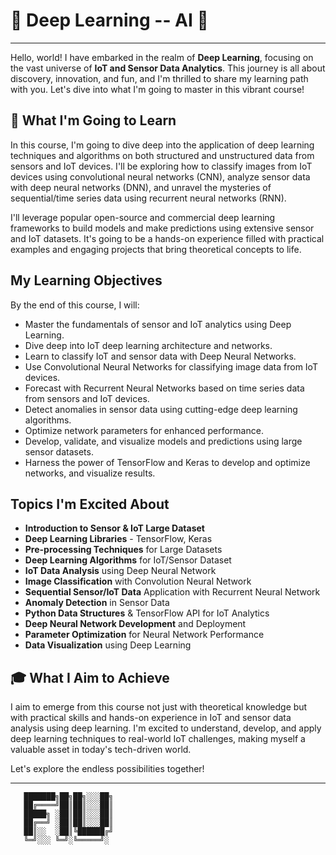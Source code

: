 # 🌟 Deep Learning -- AI 🌟
---
Hello, world! I have embarked in the realm of **Deep Learning**, focusing on the vast universe of **IoT and Sensor Data Analytics**. This journey is all about discovery, innovation, and fun, and I'm thrilled to share my learning path with you. Let's dive into what I'm going to master in this vibrant course!

## 🚀 What I'm Going to Learn

In this course, I'm going to dive deep into the application of deep learning techniques and algorithms on both structured and unstructured data from sensors and IoT devices. I'll be exploring how to classify images from IoT devices using convolutional neural networks (CNN), analyze sensor data with deep neural networks (DNN), and unravel the mysteries of sequential/time series data using recurrent neural networks (RNN).

I'll leverage popular open-source and commercial deep learning frameworks to build models and make predictions using extensive sensor and IoT datasets. It's going to be a hands-on experience filled with practical examples and engaging projects that bring theoretical concepts to life.

## My Learning Objectives

By the end of this course, I will:

- Master the fundamentals of sensor and IoT analytics using Deep Learning.
- Dive deep into IoT deep learning architecture and networks.
- Learn to classify IoT and sensor data with Deep Neural Networks.
- Use Convolutional Neural Networks for classifying image data from IoT devices.
- Forecast with Recurrent Neural Networks based on time series data from sensors and IoT devices.
- Detect anomalies in sensor data using cutting-edge deep learning algorithms.
- Optimize network parameters for enhanced performance.
- Develop, validate, and visualize models and predictions using large sensor datasets.
- Harness the power of TensorFlow and Keras to develop and optimize networks, and visualize results.

## Topics I'm Excited About

- **Introduction to Sensor & IoT Large Dataset**
- **Deep Learning Libraries** - TensorFlow, Keras
- **Pre-processing Techniques** for Large Datasets
- **Deep Learning Algorithms** for IoT/Sensor Dataset
- **IoT Data Analysis** using Deep Neural Network
- **Image Classification** with Convolution Neural Network
- **Sequential Sensor/IoT Data** Application with Recurrent Neural Network
- **Anomaly Detection** in Sensor Data
- **Python Data Structures** & TensorFlow API for IoT Analytics
- **Deep Neural Network Development** and Deployment
- **Parameter Optimization** for Neural Network Performance
- **Data Visualization** using Deep Learning

## 🎓 What I Aim to Achieve

I aim to emerge from this course not just with theoretical knowledge but with practical skills and hands-on experience in IoT and sensor data analysis using deep learning. I'm excited to understand, develop, and apply deep learning techniques to real-world IoT challenges, making myself a valuable asset in today's tech-driven world.

Let's explore the endless possibilities together!

---

       ███████╗██╗██╗░░░██╗       
       ██╔════╝██║██║░░░██║       
       █████╗ ░██║██║░░░██║       
       ██╔══╝ ░██║██║░░░██║       
       ██║░░  ░██║╚██████╔╝       
       ╚═╝░░░ ╚═╝░╚═════╝░       
